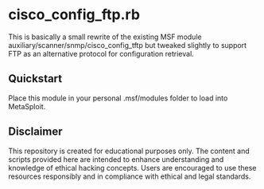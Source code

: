 # cisco_config_ftp.rb
This is basically a small rewrite of the existing MSF module auxiliary/scanner/snmp/cisco_config_tftp but tweaked slightly to support FTP as an alternative protocol for configuration retrieval.

## Quickstart
Place this module in your personal .msf/modules folder to load into MetaSploit.


## Disclaimer

This repository is created for educational purposes only. The content and scripts provided here are intended to enhance understanding and knowledge of ethical hacking concepts. Users are encouraged to use these resources responsibly and in compliance with ethical and legal standards.
